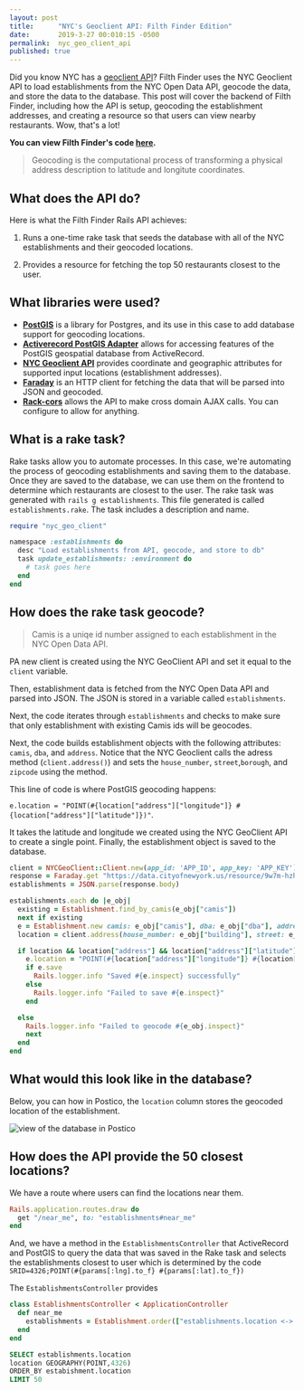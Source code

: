 ```yaml
---
layout: post
title:      "NYC's Geoclient API: Filth Finder Edition"
date:       2019-3-27 00:010:15 -0500
permalink:  nyc_geo_client_api
published: true
---
```


Did you know NYC has a [geoclient API](https://developer.cityofnewyork.us/api/geoclient-api)? Filth Finder uses the NYC Geoclient API to load establishments from the NYC Open Data API, geocode the data, and store the data to the database. This post will cover the backend of Filth Finder, including how the API is setup, geocoding the establishment addresses, and creating a resource so that users can view nearby restaurants. Wow, that's a lot!

**You can view Filth Finder's code [here](https://github.com/hcarnes/filth_finder).**

> Geocoding is the computational process of transforming a physical address description to latitude and longitute coordinates.

## What does the API do?

Here is what the Filth Finder Rails API achieves:

1. Runs a one-time rake task that seeds the database with all of the NYC establishments and their geocoded locations. 

2. Provides a resource for fetching the top 50 restaurants closest to the user.

## What libraries were used?

* **[PostGIS](https://postgis.net/)** is a library for Postgres, and its use in this case to add database support for geocoding locations. 
* **[Activerecord PostGIS Adapter](https://github.com/rgeo/activerecord-postgis-adapter)** allows for accessing features of the PostGIS geospatial database from ActiveRecord.
* **[NYC Geoclient API](https://developer.cityofnewyork.us/api/geoclient-api)** provides coordinate and geographic attributes for supported input locations (establishment addresses).
* **[Faraday](https://github.com/lostisland/faraday)** is an HTTP client for fetching the data that will be parsed into JSON and geocoded.
* **[Rack-cors](https://github.com/cyu/rack-cors)** allows the API to make cross domain AJAX calls. You can configure to allow for anything.

## What is a rake task?

Rake tasks allow you to automate processes. In this case, we're automating the process of geocoding establishments and saving them to the database. Once they are saved to the database, we can use them on the frontend to determine which restaurants are closest to the user. The rake task was generated with `rails g establishments`. This file generated is called `establishments.rake`. The task includes a description and name.

```ruby
require "nyc_geo_client"

namespace :establishments do
  desc "Load establishments from API, geocode, and store to db"
  task update_establishments: :environment do
    # task goes here
  end
end
```

## How does the rake task geocode?

> Camis is a uniqe id number assigned to each establishment in the NYC Open Data API.

PA new client is created using the NYC GeoClient API and set it equal to the `client` variable. 

Then, establishment data is fetched from the NYC Open Data API and parsed into JSON. The JSON is stored in a variable called `establishments`. 

Next, the code iterates through `establishments` and checks to make sure that only establishment with existing Camis ids will be geocodes. 

Next, the code builds establishment objects with the following attributes: `camis`, `dba`, and `address`. Notice that the NYC Geoclient calls the adress method (`client.address()`) and sets the `house_number`, `street`,`borough`, and `zipcode` using the method.

This line of code is where PostGIS geocoding happens: 

`e.location = "POINT(#{location["address"]["longitude"]} #{location["address"]["latitude"]})"`. 

It takes the latitude and longitude we created using the NYC GeoClient API to create a single point. Finally, the establishment object is saved to the database.

```ruby
client = NYCGeoClient::Client.new(app_id: 'APP_ID', app_key: 'APP_KEY')
response = Faraday.get "https://data.cityofnewyork.us/resource/9w7m-hzhe.json?$group=camis,building,street,zipcode,dba&$select=camis,building,street,zipcode,dba&$limit=50000"
establishments = JSON.parse(response.body)

establishments.each do |e_obj|
  existing = Establishment.find_by_camis(e_obj["camis"])
  next if existing
  e = Establishment.new camis: e_obj["camis"], dba: e_obj["dba"], address: [e_obj["building"], e_obj["street"], e_obj["zipcode"]].join(" ")
  location = client.address(house_number: e_obj["building"], street: e_obj["street"], borough: e_obj["boro"], zip: e_obj["zipcode"])

  if location && location["address"] && location["address"]["latitude"] && location["address"]["longitude"]
    e.location = "POINT(#{location["address"]["longitude"]} #{location["address"]["latitude"]})"
    if e.save
      Rails.logger.info "Saved #{e.inspect} successfully"
    else
      Rails.logger.info "Failed to save #{e.inspect}"
    end

  else
    Rails.logger.info "Failed to geocode #{e_obj.inspect}"
    next
  end
end
```

## What would this look like in the database?

Below, you can how in Postico, the `location` column stores the geocoded location of the establishment.

<img src="https://i.imgur.com/M6sEYH7.png" alt="view of the database in Postico" title="data" />

## How does the API provide the 50 closest locations?

We have a route where users can find the locations near them.

```ruby
Rails.application.routes.draw do
  get "/near_me", to: "establishments#near_me"
end
```

And, we have a method in the `EstablishmentsController` that ActiveRecord and PostGIS to query the data that was saved in the Rake task and selects the establishments closest to user which is determined by the code `SRID=4326;POINT(#{params[:lng].to_f} #{params[:lat].to_f})`

The `EstablishmentsController` provides 

```ruby
class EstablishmentsController < ApplicationController
  def near_me
    establishments = Establishment.order(["establishments.location <-> ?::geography", "SRID=4326;POINT(#{params[:lng].to_f} #{params[:lat].to_f})"]).limit(50)
  end
end
```

```SQL
SELECT establishments.location
location GEOGRAPHY(POINT,4326)
ORDER_BY estabishment.location
LIMIT 50
```

